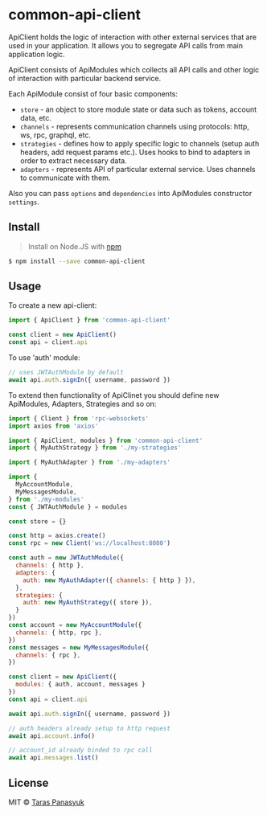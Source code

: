 # common-api-client

ApiClient holds the logic of interaction with other external services that are used in your application.
It allows you to segregate API calls from main application logic.

ApiClient consists of ApiModules which collects all API calls and other logic of interaction with particular backend service.

Each ApiModule consist of four basic components:
- `store` - an object to store module state or data such as tokens, account data, etc.
- `channels` - represents communication channels using protocols: http, ws, rpc, graphql, etc.
- `strategies` - defines how to apply specific logic to channels (setup auth headers, add request params etc.). Uses hooks to bind to adapters in order to extract necessary data.
- `adapters` - represents API of particular external service. Uses channels to communicate with them.

Also you can pass `options` and `dependencies` into ApiModules constructor `settings`.


## Install

> Install on Node.JS with [npm](https://www.npmjs.com/)

```bash
$ npm install --save common-api-client
```


## Usage

To create a new api-client:
```javascript
import { ApiClient } from 'common-api-client'

const client = new ApiClient()
const api = client.api
```
To use 'auth' module:
```javascript
// uses JWTAuthModule by default
await api.auth.signIn({ username, password })
```


To extend then functionality of ApiClinet you should define new ApiModules, Adapters, Strategies and so on:
```javascript
import { Client } from 'rpc-websockets'
import axios from 'axios'

import { ApiClient, modules } from 'common-api-client'
import { MyAuthStrategy } from './my-strategies'

import { MyAuthAdapter } from './my-adapters'

import {
  MyAccountModule,
  MyMessagesModule,
} from './my-modules'
const { JWTAuthModule } = modules

const store = {}

const http = axios.create()
const rpc = new Client('ws://localhost:8080')

const auth = new JWTAuthModule({
  channels: { http },
  adapters: {
    auth: new MyAuthAdapter({ channels: { http } }),
  },
  strategies: {
    auth: new MyAuthStrategy({ store }),
  }
})
const account = new MyAccountModule({
  channels: { http, rpc },
})
const messages = new MyMessagesModule({
  channels: { rpc },
})

const client = new ApiClient({
  modules: { auth, account, messages }
})
const api = client.api

await api.auth.signIn({ username, password })

// auth headers already setup to http request
await api.account.info()

// account_id already binded to rpc call
await api.messages.list()
```


## License

MIT © [Taras Panasyuk](webdev.taras@gmail.com)
